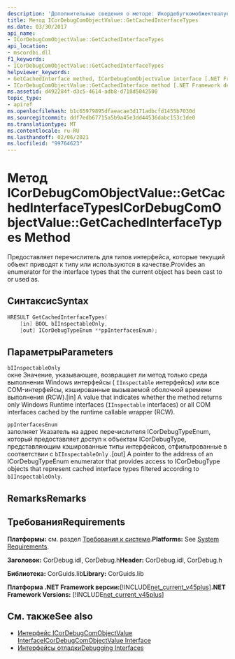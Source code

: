 ```yaml
---
description: 'Дополнительные сведения о методе: Икордебугкомобжектвалуе:: Жеткачединтерфацетипес'
title: Метод ICorDebugComObjectValue::GetCachedInterfaceTypes
ms.date: 03/30/2017
api_name:
- ICorDebugComObjectValue::GetCachedInterfaceTypes
api_location:
- mscordbi.dll
f1_keywords:
- ICorDebugComObjectValue::GetCachedInterfaceTypes
helpviewer_keywords:
- GetCachedInterface method, ICorDebugComObjectValue interface [.NET Framework debugging]
- ICorDebugComObjectValue::GetCachedInterface method [.NET Framework debugging]
ms.assetid: d492284f-d3c5-4614-adb8-d718d5042500
topic_type:
- apiref
ms.openlocfilehash: b1c65979895dfaeacae3d171adbcfd1455b7030d
ms.sourcegitcommit: ddf7edb67715a5b9a45e3dd44536dabc153c1de0
ms.translationtype: MT
ms.contentlocale: ru-RU
ms.lasthandoff: 02/06/2021
ms.locfileid: "99764623"
---
```

# <a name="icordebugcomobjectvaluegetcachedinterfacetypes-method"></a><span data-ttu-id="e2fb5-103">Метод ICorDebugComObjectValue::GetCachedInterfaceTypes</span><span class="sxs-lookup"><span data-stu-id="e2fb5-103">ICorDebugComObjectValue::GetCachedInterfaceTypes Method</span></span>

<span data-ttu-id="e2fb5-104">Предоставляет перечислитель для типов интерфейса, которые текущий объект приводят к типу или используются в качестве.</span><span class="sxs-lookup"><span data-stu-id="e2fb5-104">Provides an enumerator for the interface types that the current object has been cast to or used as.</span></span>  
  
## <a name="syntax"></a><span data-ttu-id="e2fb5-105">Синтаксис</span><span class="sxs-lookup"><span data-stu-id="e2fb5-105">Syntax</span></span>  
  
```cpp  
HRESULT GetCachedInterfaceTypes(  
    [in] BOOL bIInspectableOnly,  
    [out] ICorDebugTypeEnum **ppInterfacesEnum);  
```  
  
## <a name="parameters"></a><span data-ttu-id="e2fb5-106">Параметры</span><span class="sxs-lookup"><span data-stu-id="e2fb5-106">Parameters</span></span>  

 `bIInspectableOnly`  
 <span data-ttu-id="e2fb5-107">окне Значение, указывающее, возвращает ли метод только среда выполнения Windows интерфейсы ( `IInspectable` интерфейсы) или все COM-интерфейсы, кэшированные вызываемой оболочкой времени выполнения (RCW).</span><span class="sxs-lookup"><span data-stu-id="e2fb5-107">[in] A value that indicates whether the method returns only Windows Runtime interfaces (`IInspectable` interfaces) or all COM interfaces cached by the runtime callable wrapper (RCW).</span></span>  
  
 `ppInterfacesEnum`  
 <span data-ttu-id="e2fb5-108">заполняет Указатель на адрес перечислителя ICorDebugTypeEnum, который предоставляет доступ к объектам ICorDebugType, представляющим кэшированные типы интерфейсов, отфильтрованные в соответствии с `bIInspectableOnly` .</span><span class="sxs-lookup"><span data-stu-id="e2fb5-108">[out] A pointer to the address of an ICorDebugTypeEnum enumerator that provides access to ICorDebugType objects that represent cached interface types filtered according to `bIInspectableOnly`.</span></span>  
  
## <a name="remarks"></a><span data-ttu-id="e2fb5-109">Remarks</span><span class="sxs-lookup"><span data-stu-id="e2fb5-109">Remarks</span></span>  
  
## <a name="requirements"></a><span data-ttu-id="e2fb5-110">Требования</span><span class="sxs-lookup"><span data-stu-id="e2fb5-110">Requirements</span></span>  

 <span data-ttu-id="e2fb5-111">**Платформы:** см. раздел [Требования к системе](../../get-started/system-requirements.md).</span><span class="sxs-lookup"><span data-stu-id="e2fb5-111">**Platforms:** See [System Requirements](../../get-started/system-requirements.md).</span></span>  
  
 <span data-ttu-id="e2fb5-112">**Заголовок:** CorDebug.idl, CorDebug.h</span><span class="sxs-lookup"><span data-stu-id="e2fb5-112">**Header:** CorDebug.idl, CorDebug.h</span></span>  
  
 <span data-ttu-id="e2fb5-113">**Библиотека:** CorGuids.lib</span><span class="sxs-lookup"><span data-stu-id="e2fb5-113">**Library:** CorGuids.lib</span></span>  
  
 <span data-ttu-id="e2fb5-114">**Платформа .NET Framework версии:**[!INCLUDE[net_current_v45plus](../../../../includes/net-current-v45plus-md.md)]</span><span class="sxs-lookup"><span data-stu-id="e2fb5-114">**.NET Framework Versions:** [!INCLUDE[net_current_v45plus](../../../../includes/net-current-v45plus-md.md)]</span></span>  
  
## <a name="see-also"></a><span data-ttu-id="e2fb5-115">См. также</span><span class="sxs-lookup"><span data-stu-id="e2fb5-115">See also</span></span>

- [<span data-ttu-id="e2fb5-116">Интерфейс ICorDebugComObjectValue Interface</span><span class="sxs-lookup"><span data-stu-id="e2fb5-116">ICorDebugComObjectValue Interface</span></span>](icordebugcomobjectvalue-interface.md)
- [<span data-ttu-id="e2fb5-117">Интерфейсы отладки</span><span class="sxs-lookup"><span data-stu-id="e2fb5-117">Debugging Interfaces</span></span>](debugging-interfaces.md)
